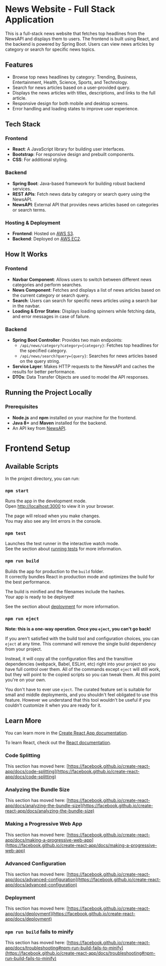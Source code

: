 # News Website - Full Stack Application

This is a full-stack news website that fetches top headlines from the NewsAPI and displays them to users. The frontend is built using React, and the backend is powered by Spring Boot. Users can view news articles by category or search for specific news topics.

## Features

- Browse top news headlines by category: Trending, Business, Entertainment, Health, Science, Sports, and Technology.
- Search for news articles based on a user-provided query.
- Displays the news articles with titles, descriptions, and links to the full article.
- Responsive design for both mobile and desktop screens.
- Error handling and loading states to improve user experience.

## Tech Stack

### Frontend
- **React**: A JavaScript library for building user interfaces.
- **Bootstrap**: For responsive design and prebuilt components.
- **CSS**: For additional styling.

### Backend
- **Spring Boot**: Java-based framework for building robust backend services.
- **REST APIs**: Fetch news data by category or search query using the NewsAPI.
- **NewsAPI**: External API that provides news articles based on categories or search terms.

### Hosting & Deployment
- **Frontend**: Hosted on [AWS S3](https://aws.amazon.com/s3/).
- **Backend**: Deployed on [AWS EC2](https://aws.amazon.com/ec2/).

## How It Works

### Frontend
- **Navbar Component**: Allows users to switch between different news categories and perform searches.
- **News Component**: Fetches and displays a list of news articles based on the current category or search query.
- **Search**: Users can search for specific news articles using a search bar in the navbar.
- **Loading & Error States**: Displays loading spinners while fetching data, and error messages in case of failure.

### Backend
- **Spring Boot Controller**: Provides two main endpoints:
  - `/api/news/category?category={category}`: Fetches top headlines for the specified category.
  - `/api/news/search?query={query}`: Searches for news articles based on the query string.
- **Service Layer**: Makes HTTP requests to the NewsAPI and caches the results for better performance.
- **DTOs**: Data Transfer Objects are used to model the API responses.

## Running the Project Locally

### Prerequisites

- **Node.js** and **npm** installed on your machine for the frontend.
- **Java 8+** and **Maven** installed for the backend.
- An API key from [NewsAPI](https://newsapi.org/).

# Frontend Setup

## Available Scripts

In the project directory, you can run:

### `npm start`

Runs the app in the development mode.\
Open [http://localhost:3000](http://localhost:3000) to view it in your browser.

The page will reload when you make changes.\
You may also see any lint errors in the console.

### `npm test`

Launches the test runner in the interactive watch mode.\
See the section about [running tests](https://facebook.github.io/create-react-app/docs/running-tests) for more information.

### `npm run build`

Builds the app for production to the `build` folder.\
It correctly bundles React in production mode and optimizes the build for the best performance.

The build is minified and the filenames include the hashes.\
Your app is ready to be deployed!

See the section about [deployment](https://facebook.github.io/create-react-app/docs/deployment) for more information.

### `npm run eject`

**Note: this is a one-way operation. Once you `eject`, you can't go back!**

If you aren't satisfied with the build tool and configuration choices, you can `eject` at any time. This command will remove the single build dependency from your project.

Instead, it will copy all the configuration files and the transitive dependencies (webpack, Babel, ESLint, etc) right into your project so you have full control over them. All of the commands except `eject` will still work, but they will point to the copied scripts so you can tweak them. At this point you're on your own.

You don't have to ever use `eject`. The curated feature set is suitable for small and middle deployments, and you shouldn't feel obligated to use this feature. However we understand that this tool wouldn't be useful if you couldn't customize it when you are ready for it.

## Learn More

You can learn more in the [Create React App documentation](https://facebook.github.io/create-react-app/docs/getting-started).

To learn React, check out the [React documentation](https://reactjs.org/).

### Code Splitting

This section has moved here: [https://facebook.github.io/create-react-app/docs/code-splitting](https://facebook.github.io/create-react-app/docs/code-splitting)

### Analyzing the Bundle Size

This section has moved here: [https://facebook.github.io/create-react-app/docs/analyzing-the-bundle-size](https://facebook.github.io/create-react-app/docs/analyzing-the-bundle-size)

### Making a Progressive Web App

This section has moved here: [https://facebook.github.io/create-react-app/docs/making-a-progressive-web-app](https://facebook.github.io/create-react-app/docs/making-a-progressive-web-app)

### Advanced Configuration

This section has moved here: [https://facebook.github.io/create-react-app/docs/advanced-configuration](https://facebook.github.io/create-react-app/docs/advanced-configuration)

### Deployment

This section has moved here: [https://facebook.github.io/create-react-app/docs/deployment](https://facebook.github.io/create-react-app/docs/deployment)

### `npm run build` fails to minify

This section has moved here: [https://facebook.github.io/create-react-app/docs/troubleshooting#npm-run-build-fails-to-minify](https://facebook.github.io/create-react-app/docs/troubleshooting#npm-run-build-fails-to-minify)
